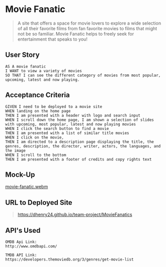 # Movie Fanatic
>A site that offers a space for movie lovers to explore a wide selection of all their favorite films from fan favorite movies to films that might not be so familiar. Movie Fanatic helps to freely seek for entertainment that speaks to you!

## User Story 
```
AS A movie fanatic 
I WANT to view a variety of movies 
SO THAT I can see the different category of movies from most popular, upcoming, latest and now playing. 
```

## Acceptance Criteria 
```
GIVEN I need to be deployed to a movie site
WHEN landing on the home page
THEN I am presented with a header with logo and search input
WHEN I scroll down the home page, I am shown a selection of slides with upcoming, most popular, latest and now playing movies
WHEN I click the search button to find a movie 
THEN I am presented with a list of similar title movies 
WHEN I click on the movie, 
THEN I am directed to a description page displaying the title, the genres, description, the director, writer, actors, the languages, and the image
WHEN I scroll to the bottom
THEN I am presented with a footer of credits and copy rights text
```


## Mock-Up
[movie-fanatic.webm](https://user-images.githubusercontent.com/87540591/231011436-3dfd9a7d-88a6-47c6-8e8c-5954b654f7df.webm)


## URL to Deployed Site 
>https://dhenry24.github.io/team-project/MovieFanatics
## API's Used 
```
OMDB Api Link:
http://www.omdbapi.com/

TMDB API Link:
https://developers.themoviedb.org/3/genres/get-movie-list
```

